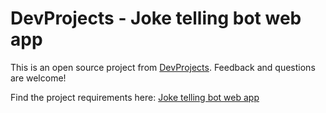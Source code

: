 # DevProjects - Joke telling bot web app

This is an open source project from [DevProjects](http://www.codementor.io/projects). Feedback and questions are welcome!

Find the project requirements here: [Joke telling bot web app](https://www.codementor.io/projects/web/joke-telling-bot-web-app-cjd2eyrfak)
